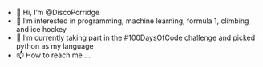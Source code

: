 - 👋 Hi, I’m @DiscoPorridge
- 👀 I’m interested in programming, machine learning, formula 1, climbing and ice hockey
- 🌱 I’m currently taking part in the #100DaysOfCode challenge and picked python as my language
- 📫 How to reach me ...

<!---
DiscoPorridge/DiscoPorridge is a ✨ special ✨ repository because its `README.md` (this file) appears on your GitHub profile.
You can click the Preview link to take a look at your changes.
--->
